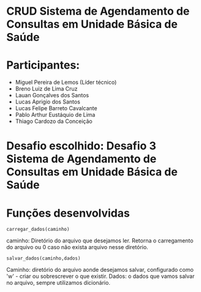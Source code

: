 # CRUD Sistema de Agendamento de Consultas em Unidade Básica de Saúde
# Participantes:
- Miguel Pereira de Lemos (Líder técnico)
- Breno Luiz de Lima Cruz
- Lauan Gonçalves dos Santos
- Lucas Aprigio dos Santos
- Lucas Felipe Barreto Cavalcante
- Pablo Arthur Eustáquio de Lima
- Thiago Cardozo da Conceição
# Desafio escolhido: Desafio 3 Sistema de Agendamento de Consultas em Unidade Básica de Saúde
# Funções desenvolvidas
`carregar_dados(caminho)`

caminho: Diretório do arquivo que desejamos ler.
Retorna o carregamento do arquivo ou 0 caso não exista arquivo nesse diretório.

`salvar_dados(caminho,dados)`

Caminho: diretório do arquivo aonde desejamos salvar, configurado como 'w' - criar ou sobrescrever o que existir.
Dados: o dados que vamos salvar no arquivo, sempre utilizamos dicionário.
